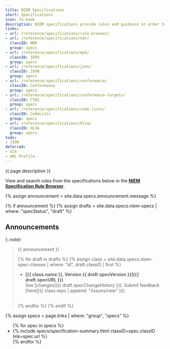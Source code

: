 ```yaml
---
title: NIEM Specifications
short: Specifications
icon: fa-book
description: NIEM specifications provide rules and guidance in order to design consistent and well-defined information exchanges.  Specifications are managed by the NIEM Technical Architecture Committee (NTAC).
links:
- url: /reference/specifications/rule-browser/
- url: /reference/specifications/ndr/
  classID: NDR
  group: specs
- url: /reference/specifications/mpd/
  classID: IEPD
  group: specs
- url: /reference/specifications/json/
  classID: JSON
  group: specs
- url: /reference/specifications/conformance/
  classID: Conformance
  group: specs
- url: /reference/specifications/conformance-targets/
  classID: CTAS
  group: specs
- url: /reference/specifications/code-lists/
  classID: CodeLists
  group: specs
- url: /reference/specifications/hlva/
  classID: HLVA
  group: specs
todo:
- JSON
deferred:
- SIX
- UML Profile
---
```


{{ page.description }}

View and search rules from the specifications below in the **[NIEM Specification Rule Browser](./rule-browser)**.

{% assign announcement = site.data.specs.announcement.message %}

{% if announcement %}
{% assign drafts = site.data.specs.niem-specs | where: "specStatus", "draft" %}

## Announcements

{:.note}
> {{ announcement }}
>
> {% for draft in drafts %}
> {% assign class = site.data.specs.niem-spec-classes | where: "id", draft.classID | first %}
> - **[{{ class.name }}, Version {{ draft.specVersion }}]({{ draft.specURL }})**
>  <br/>See [changes]({{ draft.specChangeHistory }}). Submit feedback [here]({{ class.repo | append: "/issues/new" }}).<br/><br/>
>
>{% endfor %}
{% endif %}

<!-- Loop through specifications -->

{% assign specs = page.links | where: "group", "specs" %}

<div>
  <ul class="list-fa-icon">
    {% for spec in specs %}
      <li>
        {% include specs/specification-summary.html classID=spec.classID link=spec.url %}
      </li>
    {% endfor %}
  </ul>
</div>
